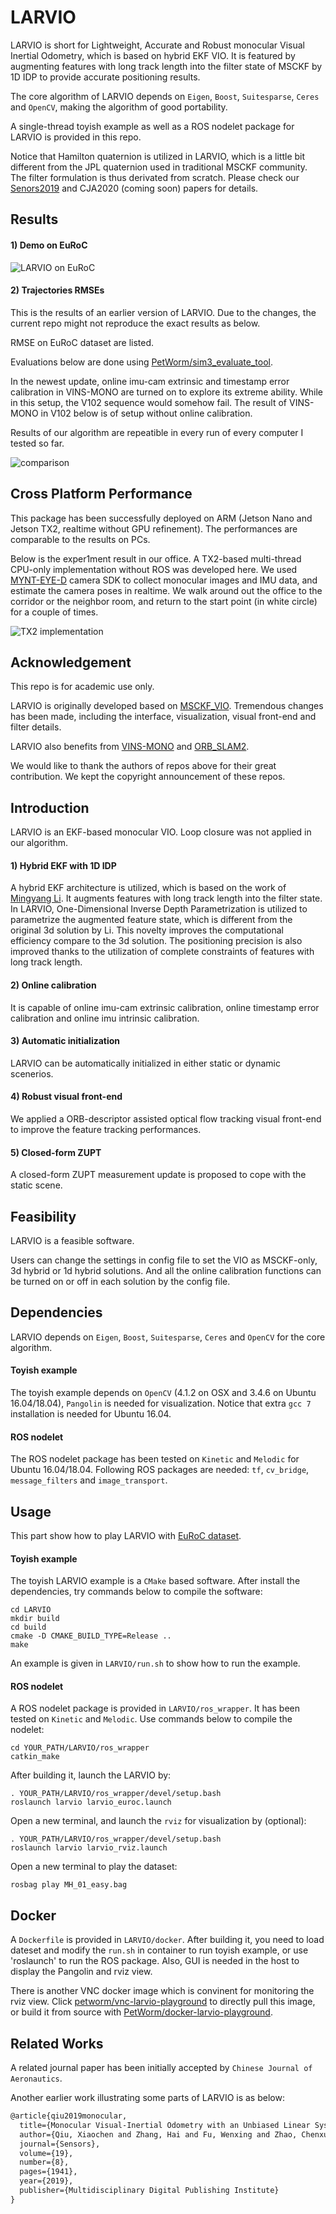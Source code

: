# LARVIO
LARVIO is short for Lightweight, Accurate and Robust monocular Visual Inertial Odometry, which is based on hybrid EKF VIO. It is featured by augmenting features with long track length into the filter state of MSCKF by 1D IDP to provide accurate positioning results.

The core algorithm of LARVIO depends on `Eigen`, `Boost`, `Suitesparse`, `Ceres` and `OpenCV`, making the algorithm of good portability. 

A single-thread toyish example as well as a ROS nodelet package for LARVIO is provided in this repo.

Notice that Hamilton quaternion is utilized in LARVIO, which is a little bit different from the JPL quaternion used in traditional MSCKF community. The filter formulation is thus derivated from scratch. Please check our [Senors2019](https://www.mdpi.com/1424-8220/19/8/1941/htm) and CJA2020 (coming soon) papers for details.


## Results
#### 1) Demo on EuRoC
![LARVIO on EuRoC](https://github.com/PetWorm/LARVIO/blob/master/results/euroc_x8.gif)
#### 2) Trajectories RMSEs
This is the results of an earlier version of LARVIO. Due to the changes, the current repo might not reproduce the exact results as below. 

RMSE on EuRoC dataset are listed. 

Evaluations below are done using [PetWorm/sim3_evaluate_tool](https://github.com/PetWorm/sim3_evaluate_tool).

In the newest update, online imu-cam extrinsic and timestamp error calibration in VINS-MONO are turned on to explore its extreme ability. While in this setup, the V102 sequence would somehow fail. The result of VINS-MONO in V102 below is of setup without online calibration.

Results of our algorithm are repeatible in every run of every computer I tested so far.

![comparison](https://github.com/PetWorm/LARVIO/blob/master/results/comparison.jpg)


## Cross Platform Performance
This package has been successfully deployed on ARM (Jetson Nano and Jetson TX2, realtime without GPU refinement). The performances are comparable to the results on PCs.

Below is the exper1ment result in our office. A TX2-based multi-thread CPU-only implementation without ROS was developed here. We used [MYNT-EYE-D](https://github.com/slightech/MYNT-EYE-D-SDK) camera SDK to collect monocular images and IMU data, and estimate the camera poses in realtime. We walk around out the office to the corridor or the neighbor room, and return to the start point (in white circle) for a couple of times.

![TX2 implementation](https://github.com/PetWorm/LARVIO/blob/master/results/TX2_result.png)


## Acknowledgement
This repo is for academic use only.

LARVIO is originally developed based on [MSCKF_VIO](https://github.com/KumarRobotics/msckf_vio). Tremendous changes has been made, including the interface, visualization, visual front-end and filter details. 

LARVIO also benefits from [VINS-MONO](https://github.com/HKUST-Aerial-Robotics/VINS-Mono) and [ORB_SLAM2](https://github.com/raulmur/ORB_SLAM2).

We would like to thank the authors of repos above for their great contribution. We kept the copyright announcement of these repos.


## Introduction
LARVIO is an EKF-based monocular VIO. Loop closure was not applied in our algorithm. 
#### 1) Hybrid EKF with 1D IDP
A hybrid EKF architecture is utilized, which is based on the work of [Mingyang Li](http://roboticsproceedings.org/rss08/p31.pdf). It augments features with long track length into the filter state. In LARVIO, One-Dimensional Inverse Depth Parametrization is utilized to parametrize the augmented feature state, which is different from the original 3d solution by Li. This novelty improves the computational efficiency compare to the 3d solution. The positioning precision is also improved thanks to the utilization of complete constraints of features with long track length.
#### 2) Online calibration
It is capable of online imu-cam extrinsic calibration, online timestamp error calibration and online imu intrinsic calibration. 
#### 3) Automatic initialization
LARVIO can be automatically initialized in either static or dynamic scenerios.
#### 4) Robust visual front-end
We applied a ORB-descriptor assisted optical flow tracking visual front-end to improve the feature tracking performances.
#### 5) Closed-form ZUPT
A closed-form ZUPT measurement update is proposed to cope with the static scene.


## Feasibility
LARVIO is a feasible software. 

Users can change the settings in config file to set the VIO as MSCKF-only, 3d hybrid or 1d hybrid solutions. And all the online calibration functions can be turned on or off in each solution by the config file.


## Dependencies
LARVIO depends on `Eigen`, `Boost`, `Suitesparse`, `Ceres` and `OpenCV` for the core algorithm.
#### Toyish example
The toyish example depends on `OpenCV` (4.1.2 on OSX and 3.4.6 on Ubuntu 16.04/18.04), `Pangolin` is needed for visualization. Notice that extra `gcc 7` installation is needed for Ubuntu 16.04.
#### ROS nodelet
The ROS nodelet package has been tested on `Kinetic` and `Melodic` for Ubuntu 16.04/18.04. Following ROS packages are needed: `tf`, `cv_bridge`, `message_filters` and `image_transport`.


## Usage
This part show how to play LARVIO with [EuRoC dataset](https://projects.asl.ethz.ch/datasets/doku.php?id=kmavvisualinertialdatasets).
#### Toyish example
The toyish LARVIO example is a `CMake` based software. After install the dependencies, try commands below to compile the software:
```
cd LARVIO
mkdir build
cd build
cmake -D CMAKE_BUILD_TYPE=Release ..
make
```
An example is given in `LARVIO/run.sh` to show how to run the example.
#### ROS nodelet
A ROS nodelet package is provided in `LARVIO/ros_wrapper`. It has been tested on `Kinetic` and `Melodic`. Use commands below to compile the nodelet: 
```
cd YOUR_PATH/LARVIO/ros_wrapper
catkin_make
```
After building it, launch the LARVIO by:
```
. YOUR_PATH/LARVIO/ros_wrapper/devel/setup.bash
roslaunch larvio larvio_euroc.launch
```
Open a new terminal, and launch the `rviz` for visualization by (optional): 
```
. YOUR_PATH/LARVIO/ros_wrapper/devel/setup.bash
roslaunch larvio larvio_rviz.launch
```
Open a new terminal to play the dataset:
```
rosbag play MH_01_easy.bag
```


## Docker
A `Dockerfile` is provided in `LARVIO/docker`. After building it, you need to load dateset and modify the `run.sh` in container to run toyish example, or use 'roslaunch' to run the ROS package. Also, GUI is needed in the host to display the Pangolin and rviz view.

There is another VNC docker image which is convinent for monitoring the rviz view. Click [petworm/vnc-larvio-playground](https://hub.docker.com/r/petworm/vnc-larvio-playground) to directly pull this image, or build it from source with [PetWorm/docker-larvio-playground](https://github.com/PetWorm/docker-larvio-playground).


## Related Works
A related journal paper has been initially accepted by `Chinese Journal of Aeronautics`.

Another earlier work illustrating some parts of LARVIO is as below:
```txt
@article{qiu2019monocular,
  title={Monocular Visual-Inertial Odometry with an Unbiased Linear System Model and Robust Feature Tracking Front-End},
  author={Qiu, Xiaochen and Zhang, Hai and Fu, Wenxing and Zhao, Chenxu and Jin, Yanqiong},
  journal={Sensors},
  volume={19},
  number={8},
  pages={1941},
  year={2019},
  publisher={Multidisciplinary Digital Publishing Institute}
}
```